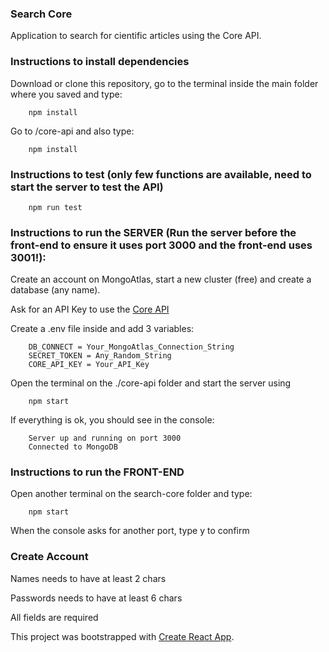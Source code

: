 ### Search Core

Application to search for cientific articles using the Core API.

### Instructions to install dependencies

Download or clone this repository, go to the terminal inside the main folder where you saved and type: 
        
        npm install

Go to /core-api and also type: 

        npm install

### Instructions to test (only few functions are available, need to start the server to test the API)

        npm run test

### Instructions to run the SERVER (Run the server before the front-end to ensure it uses port 3000 and the front-end uses 3001!):

Create an account on MongoAtlas, start a new cluster (free) and create a database (any name). 

Ask for an API Key to use the [Core API](https://core.ac.uk/api-keys/register/)

Create a .env file inside and add 3 variables:
        
        DB_CONNECT = Your_MongoAtlas_Connection_String
        SECRET_TOKEN = Any_Random_String
        CORE_API_KEY = Your_API_Key
        
Open the terminal on the ./core-api folder and start the server using

        npm start

If everything is ok, you should see in the console:

        Server up and running on port 3000
        Connected to MongoDB
       

### Instructions to run the FRONT-END

Open another terminal on the search-core folder and type:

        npm start

When the console asks for another port, type y to confirm

### Create Account

Names needs to have at least 2 chars

Passwords needs to have at least 6 chars

All fields are required 














This project was bootstrapped with [Create React App](https://github.com/facebook/create-react-app).

